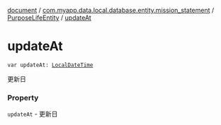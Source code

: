 [document](../../index.md) / [com.myapp.data.local.database.entity.mission_statement](../index.md) / [PurposeLifeEntity](index.md) / [updateAt](./update-at.md)

# updateAt

`var updateAt: `[`LocalDateTime`](https://developer.android.com/reference/java/time/LocalDateTime.html)

更新日

### Property

`updateAt` - 更新日